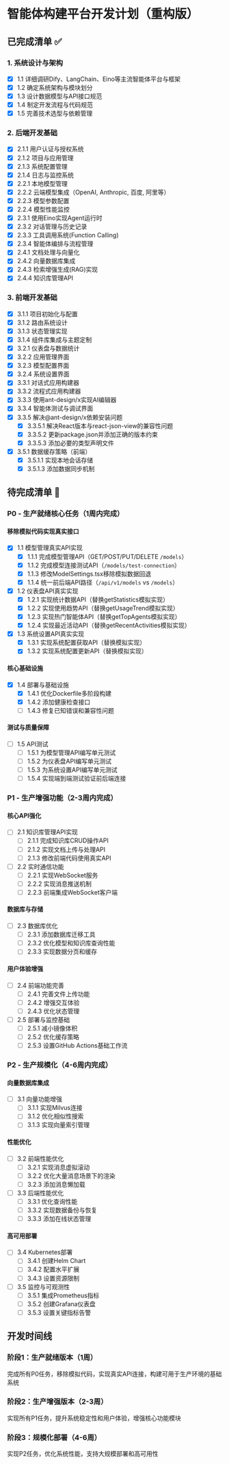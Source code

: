 # 智能体构建平台开发计划（重构版）

## 已完成清单 ✅

### 1. 系统设计与架构
- [x] 1.1 详细调研Dify、LangChain、Eino等主流智能体平台与框架
- [x] 1.2 确定系统架构与模块划分
- [x] 1.3 设计数据模型与API接口规范
- [x] 1.4 制定开发流程与代码规范
- [x] 1.5 完善技术选型与依赖管理

### 2. 后端开发基础
- [x] 2.1.1 用户认证与授权系统
- [x] 2.1.2 项目与应用管理
- [x] 2.1.3 系统配置管理
- [x] 2.1.4 日志与监控系统
- [x] 2.2.1 本地模型管理
- [x] 2.2.2 云端模型集成（OpenAI, Anthropic, 百度, 阿里等）
- [x] 2.2.3 模型参数配置
- [x] 2.2.4 模型性能监控
- [x] 2.3.1 使用Eino实现Agent运行时
- [x] 2.3.2 对话管理与历史记录
- [x] 2.3.3 工具调用系统(Function Calling)
- [x] 2.3.4 智能体编排与流程管理
- [x] 2.4.1 文档处理与向量化
- [x] 2.4.2 向量数据库集成
- [x] 2.4.3 检索增强生成(RAG)实现
- [x] 2.4.4 知识库管理API

### 3. 前端开发基础
- [x] 3.1.1 项目初始化与配置
- [x] 3.1.2 路由系统设计
- [x] 3.1.3 状态管理实现
- [x] 3.1.4 组件库集成与主题定制
- [x] 3.2.1 仪表盘与数据统计
- [x] 3.2.2 应用管理界面
- [x] 3.2.3 模型配置界面
- [x] 3.2.4 系统设置界面
- [x] 3.3.1 对话式应用构建器
- [x] 3.3.2 流程式应用构建器
- [x] 3.3.3 使用ant-design/x实现AI编辑器
- [x] 3.3.4 智能体测试与调试界面
- [x] 3.3.5 解决@ant-design/x依赖安装问题
  - [x] 3.3.5.1 解决React版本与react-json-view的兼容性问题
  - [x] 3.3.5.2 更新package.json并添加正确的版本约束
  - [x] 3.3.5.3 添加必要的类型声明文件
- [x] 3.5.1 数据缓存策略（前端）
  - [x] 3.5.1.1 实现本地会话存储
  - [x] 3.5.1.3 添加数据同步机制

## 待完成清单 🚀

### P0 - 生产就绪核心任务（1周内完成）

#### 移除模拟代码实现真实接口
- [x] 1.1 模型管理真实API实现
  - [x] 1.1.1 完成模型管理API（GET/POST/PUT/DELETE `/models`）
  - [x] 1.1.2 完成模型连接测试API（`/models/test-connection`）
  - [x] 1.1.3 修改ModelSettings.tsx移除模拟数据回退
  - [x] 1.1.4 统一前后端API路径（`/api/v1/models` vs `/models`）
- [x] 1.2 仪表盘API真实实现
  - [x] 1.2.1 实现统计数据API（替换getStatistics模拟实现）
  - [x] 1.2.2 实现使用趋势API（替换getUsageTrend模拟实现）
  - [x] 1.2.3 实现热门智能体API（替换getTopAgents模拟实现）
  - [x] 1.2.4 实现最近活动API（替换getRecentActivities模拟实现）
- [x] 1.3 系统设置API真实实现
  - [x] 1.3.1 实现系统配置获取API（替换模拟实现）
  - [x] 1.3.2 实现系统配置更新API（替换模拟实现）

#### 核心基础设施
- [x] 1.4 部署与基础设施
  - [x] 1.4.1 优化Dockerfile多阶段构建
  - [x] 1.4.2 添加健康检查接口
  - [ ] 1.4.3 修复已知错误和兼容性问题

#### 测试与质量保障
- [ ] 1.5 API测试
  - [ ] 1.5.1 为模型管理API编写单元测试
  - [ ] 1.5.2 为仪表盘API编写单元测试
  - [ ] 1.5.3 为系统设置API编写单元测试
  - [ ] 1.5.4 实现端到端测试验证前后端连接

### P1 - 生产增强功能（2-3周内完成）

#### 核心API强化
- [ ] 2.1 知识库管理API实现
  - [ ] 2.1.1 完成知识库CRUD操作API
  - [ ] 2.1.2 实现文档上传与处理API
  - [ ] 2.1.3 修改前端代码使用真实API
- [ ] 2.2 实时通信功能
  - [ ] 2.2.1 实现WebSocket服务
  - [ ] 2.2.2 实现消息推送机制
  - [ ] 2.2.3 前端集成WebSocket客户端

#### 数据库与存储
- [ ] 2.3 数据库优化
  - [ ] 2.3.1 添加数据库迁移工具
  - [ ] 2.3.2 优化模型和知识库查询性能
  - [ ] 2.3.3 实现数据分页和缓存

#### 用户体验增强
- [ ] 2.4 前端功能完善
  - [ ] 2.4.1 完善文件上传功能
  - [ ] 2.4.2 增强交互体验
  - [ ] 2.4.3 优化状态管理
- [ ] 2.5 部署与监控基础
  - [ ] 2.5.1 减小镜像体积
  - [ ] 2.5.2 优化缓存策略
  - [ ] 2.5.3 设置GitHub Actions基础工作流

### P2 - 生产规模化（4-6周内完成）

#### 向量数据库集成
- [ ] 3.1 向量功能增强
  - [ ] 3.1.1 实现Milvus连接
  - [ ] 3.1.2 优化相似性搜索
  - [ ] 3.1.3 实现向量索引管理

#### 性能优化
- [ ] 3.2 前端性能优化
  - [ ] 3.2.1 实现消息虚拟滚动
  - [ ] 3.2.2 优化大量消息场景下的渲染
  - [ ] 3.2.3 添加消息懒加载
- [ ] 3.3 后端性能优化
  - [ ] 3.3.1 优化查询性能
  - [ ] 3.3.2 实现数据备份与恢复
  - [ ] 3.3.3 添加在线状态管理

#### 高可用部署
- [ ] 3.4 Kubernetes部署
  - [ ] 3.4.1 创建Helm Chart
  - [ ] 3.4.2 配置水平扩展
  - [ ] 3.4.3 设置资源限制
- [ ] 3.5 监控与可观测性
  - [ ] 3.5.1 集成Prometheus指标
  - [ ] 3.5.2 创建Grafana仪表盘
  - [ ] 3.5.3 设置关键指标告警

## 开发时间线

### 阶段1：生产就绪版本（1周）
完成所有P0任务，移除模拟代码，实现真实API连接，构建可用于生产环境的基础系统

### 阶段2：生产增强版本（2-3周）
实现所有P1任务，提升系统稳定性和用户体验，增强核心功能模块

### 阶段3：规模化部署（4-6周）
实现P2任务，优化系统性能，支持大规模部署和高可用性 